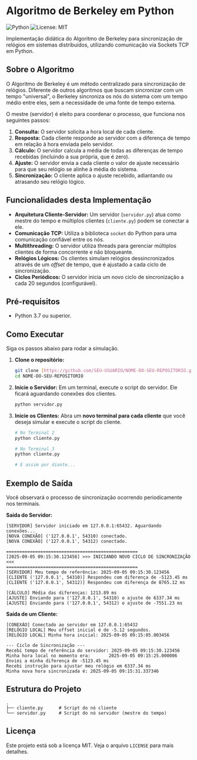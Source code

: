 # Algoritmo de Berkeley em Python

![Python](https://img.shields.io/badge/Python-3.7%2B-blue.svg)
![License: MIT](https://img.shields.io/badge/License-MIT-yellow.svg)

Implementação didática do Algoritmo de Berkeley para sincronização de relógios em sistemas distribuídos, utilizando comunicação via Sockets TCP em Python.

## Sobre o Algoritmo

O Algoritmo de Berkeley é um método centralizado para sincronização de relógios. Diferente de outros algoritmos que buscam sincronizar com um tempo "universal", o Berkeley sincroniza os nós do sistema com um tempo médio entre eles, sem a necessidade de uma fonte de tempo externa.

O mestre (servidor) é eleito para coordenar o processo, que funciona nos seguintes passos:
1.  **Consulta:** O servidor solicita a hora local de cada cliente.
2.  **Resposta:** Cada cliente responde ao servidor com a diferença de tempo em relação à hora enviada pelo servidor.
3.  **Cálculo:** O servidor calcula a média de todas as diferenças de tempo recebidas (incluindo a sua própria, que é zero).
4.  **Ajuste:** O servidor envia a cada cliente o valor de ajuste necessário para que seu relógio se alinhe à média do sistema.
5.  **Sincronização:** O cliente aplica o ajuste recebido, adiantando ou atrasando seu relógio lógico.

## Funcionalidades desta Implementação

* **Arquitetura Cliente-Servidor:** Um servidor (`servidor.py`) atua como mestre do tempo e múltiplos clientes (`cliente.py`) podem se conectar a ele.
* **Comunicação TCP:** Utiliza a biblioteca `socket` do Python para uma comunicação confiável entre os nós.
* **Multithreading:** O servidor utiliza threads para gerenciar múltiplos clientes de forma concorrente e não bloqueante.
* **Relógios Lógicos:** Os clientes simulam relógios dessincronizados através de um *offset* de tempo, que é ajustado a cada ciclo de sincronização.
* **Ciclos Periódicos:** O servidor inicia um novo ciclo de sincronização a cada 20 segundos (configurável).

## Pré-requisitos

* Python 3.7 ou superior.

## Como Executar

Siga os passos abaixo para rodar a simulação.

1.  **Clone o repositório:**
    ```bash
    git clone [https://github.com/SEU-USUARIO/NOME-DO-SEU-REPOSITORIO.git](https://github.com/SEU-USUARIO/NOME-DO-SEU-REPOSITORIO.git)
    cd NOME-DO-SEU-REPOSITORIO
    ```

2.  **Inicie o Servidor:**
    Em um terminal, execute o script do servidor. Ele ficará aguardando conexões dos clientes.
    ```bash
    python servidor.py
    ```

3.  **Inicie os Clientes:**
    Abra um **novo terminal para cada cliente** que você deseja simular e execute o script do cliente.
    ```bash
    # No Terminal 2
    python cliente.py

    # No Terminal 3
    python cliente.py

    # E assim por diante...
    ```

## Exemplo de Saída

Você observará o processo de sincronização ocorrendo periodicamente nos terminais.

**Saída do Servidor:**
```console
[SERVIDOR] Servidor iniciado em 127.0.0.1:65432. Aguardando conexões...
[NOVA CONEXÃO] ('127.0.0.1', 54310) conectado.
[NOVA CONEXÃO] ('127.0.0.1', 54312) conectado.

==================================================
[2025-09-05 09:15:30.123456] >>> INICIANDO NOVO CICLO DE SINCRONIZAÇÃO <<<
==================================================
[SERVIDOR] Meu tempo de referência: 2025-09-05 09:15:30.123456
[CLIENTE ('127.0.0.1', 54310)] Respondeu com diferença de -5123.45 ms
[CLIENTE ('127.0.0.1', 54312)] Respondeu com diferença de 8765.12 ms

[CÁLCULO] Média das diferenças: 1213.89 ms
[AJUSTE] Enviando para ('127.0.0.1', 54310) o ajuste de 6337.34 ms
[AJUSTE] Enviando para ('127.0.0.1', 54312) o ajuste de -7551.23 ms
```

**Saída de um Cliente:**
```console
[CONEXÃO] Conectado ao servidor em 127.0.0.1:65432
[RELÓGIO LOCAL] Meu offset inicial é de -5.12 segundos.
[RELÓGIO LOCAL] Minha hora inicial: 2025-09-05 09:15:05.003456

--- Ciclo de Sincronização ---
Recebi tempo de referência do servidor: 2025-09-05 09:15:30.123456
Minha hora local no momento era:       2025-09-05 09:15:25.000006
Enviei a minha diferença de -5123.45 ms
Recebi instrução para ajustar meu relógio em 6337.34 ms
Minha nova hora sincronizada é: 2025-09-05 09:15:31.337346
```

## Estrutura do Projeto
```
.
├── cliente.py      # Script do nó cliente
└── servidor.py     # Script do nó servidor (mestre do tempo)
```

## Licença

Este projeto está sob a licença MIT. Veja o arquivo `LICENSE` para mais detalhes.
